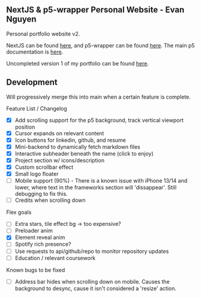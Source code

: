 ## NextJS & p5-wrapper Personal Website - Evan Nguyen
Personal portfolio website v2. 

NextJS can be found [here](https://nextjs.org/docs), and p5-wrapper can be found [here](https://github.com/P5-wrapper/react).
The main p5 documentation is [here](https://p5js.org/reference/).

Uncompleted version 1 of my portfolio can be found [here](https://github.com/Sytarno/sytarno.github.io).

## Development
Will progressively merge this into main when a certain feature is complete.

Feature List / Changelog
 - [x] Add scrolling support for the p5 background, track vertical viewport position
 - [x] Cursor expands on relevant content
 - [x] Icon buttons for linkedin, github, and resume
 - [x] Mini-backend to dynamically fetch markdown files
 - [x] Interactive subheader beneath the name (click to enjoy)
 - [x] Project section w/ icons/description
 - [x] Custom scrollbar effect
 - [x] Small logo floater
 - [ ] Mobile support (90%) - There is a known issue with iPhone 13/14 and lower, where text in the frameworks section will 'dissappear'. Still debugging to fix this.
 - [ ] Credits when scrolling down
 
Flex goals
 - [ ] Extra stars, tile effect bg -> too expensive?
 - [ ] Preloader anim
 - [x] Element reveal anim 
 - [ ] Spotify rich presence?
 - [ ] Use requests to api/github/repo to monitor repository updates
 - [ ] Education / relevant coursework

Known bugs to be fixed
 - [ ] Address bar hides when scrolling down on mobile. Causes the background to desync, cause it isn't considered a 'resize' action.
